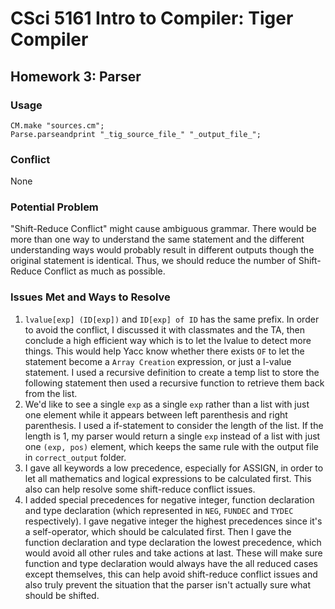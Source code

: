 # CSci 5161 Intro to Compiler: Tiger Compiler

## Homework 3: Parser
### Usage
```
CM.make "sources.cm";
Parse.parseandprint "_tig_source_file_" "_output_file_";

```

### Conflict
None

### Potential Problem
"Shift-Reduce Conflict" might cause ambiguous grammar. There would be more than one way to understand the same statement and the different understanding ways would probably result in different outputs though the original statement is identical. Thus, we should reduce the number of Shift-Reduce Conflict as much as possible.

### Issues Met and Ways to Resolve
1. `lvalue[exp] (ID[exp])` and `ID[exp] of ID` has the same prefix. In order to avoid the conflict, I discussed it with classmates and the TA, then conclude a high efficient way which is to let the lvalue to detect more things. This would help Yacc know whether there exists `OF` to let the statement become a `Array Creation` expression, or just a l-value statement. I used a recursive definition to create a temp list to store the following statement then used a recursive function to retrieve them back from the list.
2. We'd like to see a single `exp` as a single `exp` rather than a list with just one element while it appears between left parenthesis and right parenthesis. I used a if-statement to consider the length of the list. If the length is 1, my parser would return a single `exp` instead of a list with just one `(exp, pos)` element, which keeps the same rule with the output file in `correct_output` folder.
3. I gave all keywords a low precedence, especially for ASSIGN, in order to let all mathematics and logical expressions to be calculated first. This also can help resolve some shift-reduce conflict issues.
4. I added special precedences for negative integer, function declaration and type declaration (which represented in `NEG`, `FUNDEC` and `TYDEC` respectively). I gave negative integer the highest precedences since it's a self-operator, which should be calculated first. Then I gave the function declaration and type declaration the lowest precedence, which would avoid all other rules and take actions at last. These will make sure function and type declaration would always have the all reduced cases except themselves, this can help avoid shift-reduce conflict issues and also truly prevent the situation that the parser isn't actually sure what should be shifted.
